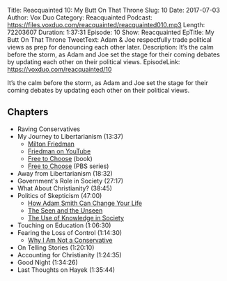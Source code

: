Title: Reacquainted 10: My Butt On That Throne
Slug: 10
Date: 2017-07-03
Author: Vox Duo
Category: Reacquainted
Podcast: https://files.voxduo.com/reacquainted/reacquainted010.mp3
Length: 72203607
Duration: 1:37:31
Episode: 10
Show: Reacquainted
EpTitle: My Butt On That Throne
TweetText: Adam & Joe respectfully trade political views as prep for denouncing each other later.
Description: It’s the calm before the storm, as Adam and Joe set the stage for their coming debates by updating each other on their political views.
EpisodeLink: https://voxduo.com/reacquainted/10

It’s the calm before the storm, as Adam and Joe set the stage for their coming debates by updating each other on their political views.





## Chapters ##

- Raving Conservatives
- My Journey to Libertarianism (13:37)
    - [Milton Friedman](http://www.econlib.org/library/Enc/bios/Friedman.html)
    - [Friedman on YouTube](https://www.youtube.com/results?search_query=milton+friedman)
    - [Free to Choose](https://www.goodreads.com/book/show/97820.Free_to_Choose?ac=1&from_search=true) (book)
    - [Free to Choose](https://www.youtube.com/watch?v=D3N2sNnGwa4&list=PL4742023192B69941) (PBS series)
- Away from Libertarianism (18:32)
- Government's Role in Society (27:17)
- What About Christianity? (38:45)
- Politics of Skepticism (47:00)
    - [How Adam Smith Can Change Your Life](https://www.goodreads.com/book/show/20821053-how-adam-smith-can-change-your-life?ac=1&from_search=true)
    - [The Seen and the Unseen](http://bastiat.org/en/twisatwins.html)
    - [The Use of Knowledge in Society](http://www.econlib.org/library/Essays/hykKnw1.html)
- Touching on Education (1:06:30)
- Fearing the Loss of Control (1:14:30)
    - [Why I Am Not a Conservative](http://press.uchicago.edu/books/excerpt/2011/hayek_constitution.html)
- On Telling Stories (1:20:10)
- Accounting for Christianity (1:24:35)
- Good Night (1:34:26)
- Last Thoughts on Hayek (1:35:44)
